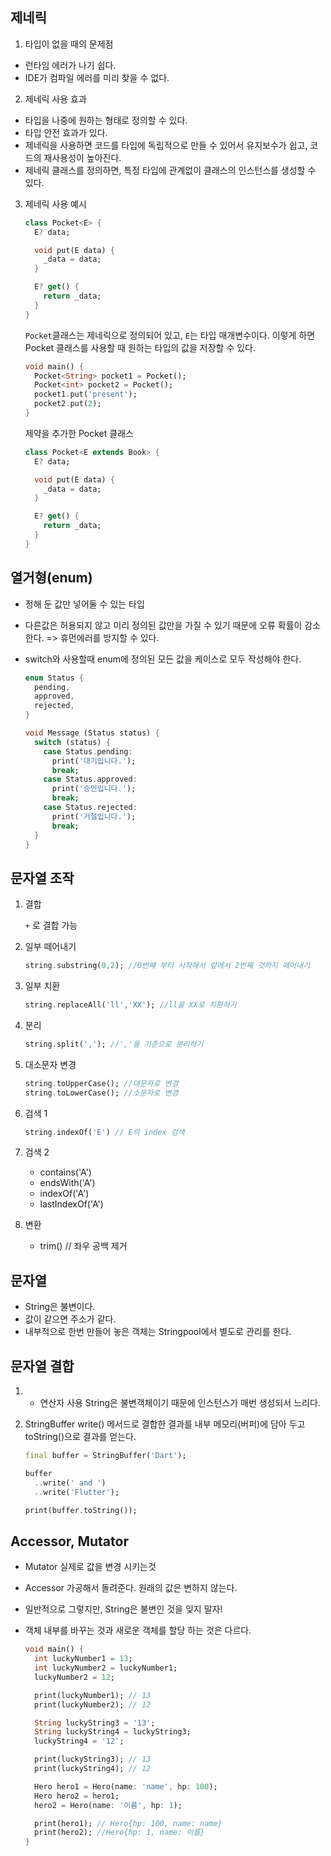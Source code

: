 ## 제네릭

1. 타입이 없을 때의 문제점

* 런타임 에러가 나기 쉽다.
* IDE가 컴파일 에러를 미리 찾을 수 없다.

2. 제네릭 사용 효과

* 타입을 나중에 원하는 형태로 정의할 수 있다.
* 타입 안전 효과가 있다.
* 제네릭을 사용하면 코드를 타입에 독립적으로 만들 수 있어서 유지보수가 쉽고, 코드의 재사용성이 높아진다.
* 제네릭 클래스를 정의하면, 특정 타입에 관계없이 클래스의 인스턴스를 생성할 수 있다.

3. 제네릭 사용 예시

    ```dart
    class Pocket<E> {
      E? data;

      void put(E data) {
        _data = data;
      }

      E? get() {
        return _data;
      }
    }
    ```

   `Pocket`클래스는 제네릭으로 정의되어 있고, `E`는 타입 매개변수이다. 이렇게 하면 Pocket 클래스를 사용할 때 원하는 타입의 값을 저장할 수 있다.

    ```dart
    void main() {
      Pocket<String> pocket1 = Pocket();
      Pocket<int> pocket2 = Pocket();
      pocket1.put('present');
      pocket2.put(2);
    }
    ```

   제약을 추가한 Pocket 클래스

    ```dart
    class Pocket<E extends Book> {
      E? data;

      void put(E data) {
        _data = data;
      }

      E? get() {
        return _data;
      }
    }
    ```

## 열거형(enum)

* 정해 둔 값만 넣어둘 수 있는 타입
* 다른값은 허용되지 않고 미리 정의된 값만을 가질 수 있기 때문에 오류 확률이 감소한다. => 휴먼에러를 방지할 수 있다.
* switch와 사용할때 enum에 정의된 모든 값을 케이스로 모두 작성해야 한다.

  ```dart
  enum Status {
    pending,
    approved,
    rejected,
  }

  void Message (Status status) {
    switch (status) {
      case Status.pending:
        print('대기입니다.');
        break;
      case Status.approved:
        print('승인입니다.');
        break;
      case Status.rejected:
        print('거절입니다.');
        break;
    }
  }
  ```

## 문자열 조작

1. 결합

   `+` 로 결합 가능

2. 일부 떼어내기

    ```dart
    string.substring(0,2); //0번째 부터 시작해서 앞에서 2번째 것까지 떼어내기
    ```

3. 일부 치환

    ```dart
    string.replaceAll('ll','XX'); //ll을 XX로 치환하기
    ```

4. 분리

    ```dart
    string.split(','); //','을 기준으로 분리하기
    ```

5. 대소문자 변경

    ```dart
    string.toUpperCase(); //대문자로 변경
    string.toLowerCase(); //소문자로 변경
    ```

6. 검색 1

    ```dart
    string.indexOf('E') // E의 index 검색
    ```  

7. 검색 2
    * contains('A')
    * endsWith('A')
    * indexOf('A')
    * lastIndexOf('A')

8. 변환
    * trim() // 좌우 공백 제거

## 문자열

* String은 불변이다.
* 값이 같으면 주소가 같다.
* 내부적으로 한번 만들어 놓은 객체는 Stringpool에서 별도로 관리를 한다.

## 문자열 결합

1.
    + 연산자 사용
      String은 불변객체이기 때문에 인스턴스가 매번 생성되서 느리다.

2. StringBuffer
   write() 메서드로 결합한 결과를 내부 메모리(버퍼)에 담아 두고 toString()으로 결과를 얻는다.

    ```dart
    final buffer = StringBuffer('Dart');

    buffer
      ..write(' and ')
      ..write('Flutter');

    print(buffer.toString());
    ```

## Accessor, Mutator

* Mutator
  실제로 값을 변경 시키는것

* Accessor
  가공해서 돌려준다. 원래의 값은 변하지 않는다.


* 일반적으로 그렇지만, String은 불변인 것을 잊지 말자!

* 객체 내부를 바꾸는 것과 새로운 객체를 할당 하는 것은 다르다.

   ```dart
   void main() {
     int luckyNumber1 = 13;
     int luckyNumber2 = luckyNumber1;
     luckyNumber2 = 12;

     print(luckyNumber1); // 13
     print(luckyNumber2); // 12

     String luckyString3 = '13';
     String luckyString4 = luckyString3;
     luckyString4 = '12';

     print(luckyString3); // 13
     print(luckyString4); // 12

     Hero hero1 = Hero(name: 'name', hp: 100);
     Hero hero2 = hero1;
     hero2 = Hero(name: '이름', hp: 1);

     print(hero1); // Hero{hp: 100, name: name}
     print(hero2); //Hero{hp: 1, name: 이름}
   }
   ``` 
     